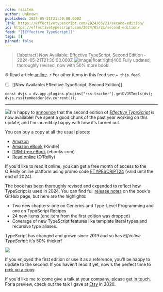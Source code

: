 ```yaml
---
role: rssitem
author: Unknown
published: 2024-05-21T21:30:00.000Z
link: https://effectivetypescript.com/2024/05/21/second-edition/
id: https://effectivetypescript.com/2024/05/21/second-edition/
feed: "[[Effective TypeScript]]"
tags: []
pinned: false
---
```


> [!abstract] Now Available: Effective TypeScript, Second Edition - 2024-05-21T21:30:00.000Z
> ![image|float:right|400](https://effectivetypescript.com/images/cover-2e.jpg) Fully updated, thoroughly revised, now with 50% more book!

🌐 Read article [online](https://effectivetypescript.com/2024/05/21/second-edition/). ⤴ For other items in this feed see `= this.feed`.

- [ ] [[Now Available꞉ Effective TypeScript, Second Edition]]

~~~dataviewjs
const dvjs = dv.app.plugins.plugins["rss-tracker"].getDVJSTools(dv);
dvjs.rssItemHeader(dv.current());
~~~

- - -
![](https://effectivetypescript.com/images/cover-2e.jpg)I'm happy to [announce](https://twitter.com/danvdk/status/1788579805643915424) that the second edition of [_Effective TypeScript_](https://amzn.to/3UjPrsK) is now available! I've spent a good chunk of the past year working on this update, and I'm incredibly happy with how it's turned out.

You can buy a copy at all the usual places:

- [Amazon](https://amzn.to/3UjPrsK)
- [Amazon eBook](https://www.amazon.com/Effective-TypeScript-Dan-Vanderkam-ebook/dp/B0D2SGRTGR/) (Kindle)
- [DRM-free eBook](https://www.ebooks.com/en-us/book/211331398/effective-typescript/dan-vanderkam/) (ebooks.com)
- [Read online](https://www.oreilly.com/library/view/effective-typescript/9781098155056/) (O'Reilly)

If you'd like to read it online, you can get a free month of access to the O'Reilly online platform using promo code [ETYPESCRIPT24](https://learning.oreilly.com/get-learning/?code=ETYPESCRIPT24) (valid until the end of 2024).

The book has been thoroughly revised and expanded to reflect how TypeScript is used in 2024. You can find full [release notes](https://github.com/danvk/effective-typescript/releases/tag/2.0.0) on the book's GitHub page, but here are the highlights:

- Two new chapters: one on Generics and Type-Level Programming and one on TypeScript Recipes
- 24 new items (one item from the first edition was dropped)
- Coverage of new TypeScript features like template literal types and recursive type aliases.

TypeScript has changed and grown since 2019 and so has _Effective TypeScript_: it's 50% thicker!

![](https://effectivetypescript.com/images/ets-1v2.jpg)

If you enjoyed the first edition or use it as a reference, you'll be happy to update to the second. If you haven't read it yet, now's the perfect time to [pick up a copy](https://amzn.to/3UjPrsK).

If you'd like me to come give a talk at your company, please [get in touch](mailto:danvdk@gmail.com). For a preview, check out the talk I gave at [Etsy](https://effectivetypescript.com/2024/01/31/etsy/) in 2020.